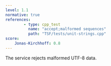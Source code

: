 ```yaml
---
level: 1.1
normative: true
references:
        - type: cpp_test
          name: "accept;malformed sequences"
          path: "TSF/tests/unit-strings.cpp"
score:
    Jonas-Kirchhoff: 0.8
---
```


The service rejects malformed UTF-8 data.